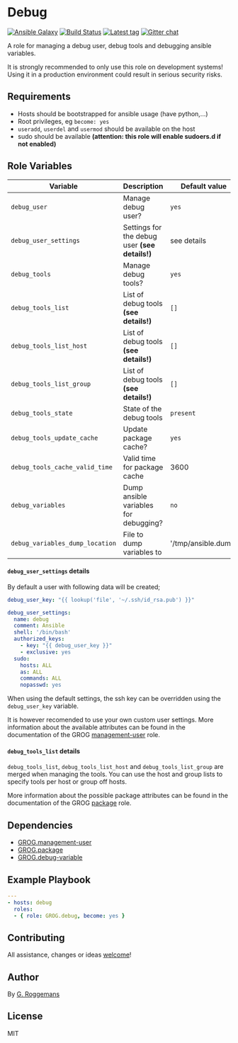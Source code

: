 # Debug

[![Ansible Galaxy][galaxy_image]][galaxy_link]
[![Build Status][travis_image]][travis_link]
[![Latest tag][tag_image]][tag_url]
[![Gitter chat][gitter_image]][gitter_url]

A role for managing a debug user, debug tools and debugging ansible variables.

It is strongly recommended to only use this role on development systems! Using
it in a production environment could result in serious security risks.

## Requirements

- Hosts should be bootstrapped for ansible usage (have python,...)
- Root privileges, eg `become: yes`
- `useradd`, `userdel` and `usermod` should be available on the host
- sudo should be available **(attention: this role will enable sudoers.d if not
  enabled)**

## Role Variables

| Variable | Description | Default value |
|----------|-------------|---------------|
| `debug_user` | Manage debug user? | `yes` |
| `debug_user_settings` | Settings for the debug user **(see details!)** | see details |
| `debug_tools` | Manage debug tools? | `yes` |
| `debug_tools_list` | List of debug tools **(see details!)** | `[]` |
| `debug_tools_list_host` | List of debug tools **(see details!)** | `[]` |
| `debug_tools_list_group` | List of debug tools **(see details!)** | `[]` |
| `debug_tools_state` | State of the debug tools | `present` |
| `debug_tools_update_cache` | Update package cache? | `yes` |
| `debug_tools_cache_valid_time` | Valid time for package cache | 3600 |
| `debug_variables` | Dump ansible variables for debugging? | `no` |
| `debug_variables_dump_location` | File to dump variables to | '/tmp/ansible.dump' |

#### `debug_user_settings` details

By default a user with following data will be created;

```yaml
debug_user_key: "{{ lookup('file', '~/.ssh/id_rsa.pub') }}"

debug_user_settings:
  name: debug
  comment: Ansible
  shell: '/bin/bash'
  authorized_keys:
    - key: "{{ debug_user_key }}"
    - exclusive: yes
  sudo:
    hosts: ALL
    as: ALL
    commands: ALL
    nopasswd: yes
```

When using the default settings, the ssh key can be overridden using the
`debug_user_key` variable.

It is however recomended to use your own custom user settings. More information
about the available attributes can be found in the documentation of the GROG
[management-user][grog.management-user] role.

#### `debug_tools_list` details

`debug_tools_list`, `debug_tools_list_host` and `debug_tools_list_group` are
merged when managing the tools. You can use the host and group lists to specify
tools per host or group off hosts.

More information about the possible package attributes can be found in the
documentation of the GROG [package][grog.package] role.

## Dependencies

- [GROG.management-user][grog.management-user]
- [GROG.package][grog.package]
- [GROG.debug-variable][grog.debug-variable]

## Example Playbook

```yaml
---
- hosts: debug
  roles:
  - { role: GROG.debug, become: yes }
```

## Contributing
All assistance, changes or ideas [welcome][issues]!

## Author
By [G. Roggemans][groggemans]

## License
MIT

[galaxy_image]:         https://img.shields.io/badge/galaxy-GROG.debug-660198.svg?style=flat
[galaxy_link]:          https://galaxy.ansible.com/GROG/debug
[travis_image]:         https://travis-ci.org/GROG/ansible-role-debug.svg?branch=master
[travis_link]:          https://travis-ci.org/GROG/ansible-role-debug
[tag_image]:            https://img.shields.io/github/tag/GROG/ansible-role-debug.svg
[tag_url]:              https://github.com/GROG/ansible-role-debug/tags
[gitter_image]:         https://badges.gitter.im/GROG/chat.svg
[gitter_url]:           https://gitter.im/GROG/chat

[grog.management-user]: https://galaxy.ansible.com/GROG/management-user
[grog.package]:         https://galaxy.ansible.com/GROG/package
[grog.debug-variable]:  https://galaxy.ansible.com/GROG/debug-variable

[issues]:               https://github.com/GROG/ansible-role-debug/issues
[groggemans]:           https://github.com/groggemans
